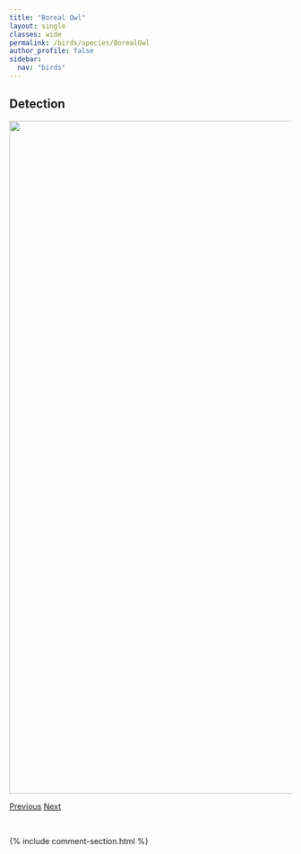 ```yaml
---
title: "Boreal Owl"
layout: single
classes: wide
permalink: /birds/species/BorealOwl
author_profile: false
sidebar:
  nav: "birds"
---
```


<h2>Detection</h2>

<a href="https://drive.google.com/uc?export=view&id=1MN9DGTklqGzN_MgPNlGs4ZXQXm8ZvTi0">
<img src="https://drive.google.com/uc?export=view&id=1MN9DGTklqGzN_MgPNlGs4ZXQXm8ZvTi0" height = "1200" width = "800">
</a>

<a href="/birds/species/BonapartesGull/" class="pagination--pager" title="Bonaparte's Gull">Previous</a> <a href="/birds/species/BohemianWaxwing/" class="pagination--pager" title="Bohemian Waxwing">Next</a>

<p>&nbsp;</p>

{% include comment-section.html %}
